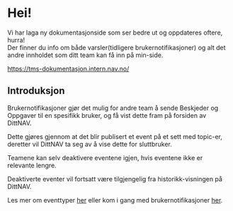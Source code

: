 # Hei! 
Vi har laga ny dokumentasjonside som ser bedre ut og oppdateres oftere, hurra!\
Der finner du info om både varsler(tidligere brukernotifikasjoner) og alt det andre innholdet som ditt team kan få inn på min-side.

https://tms-dokumentasjon.intern.nav.no/

## Introduksjon

Brukernotifikasjoner gjør det mulig for andre team å sende Beskjeder og Oppgaver til en spesifikk bruker, og få vist 
dette fram på forsiden av DittNAV.
 
Dette gjøres gjennom at det blir publisert et event på et sett med topic-er, deretter vil DittNAV ta seg av å vise dette for sluttbruker.

Teamene kan selv deaktivere eventene igjen, hvis eventene ikke er relevante lengre.

Deaktiverte eventer vil fortsatt være tilgjengelig fra historikk-visningen på DittNAV.

Les mer om eventtyper [her](eventtyper/fellesinfo.md) eller kom i gang med brukernotifikasjoner [her](./komme_i_gang.md).
